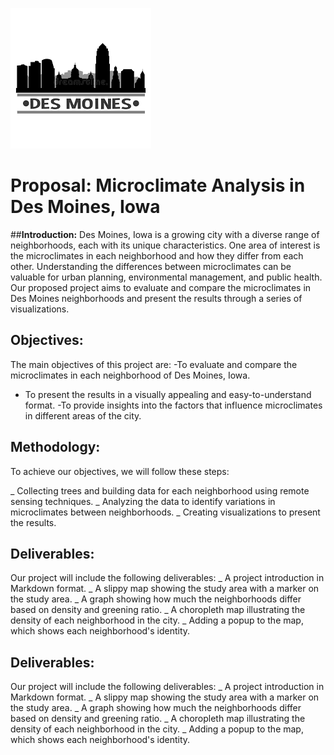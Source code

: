 

![desmoines](desmoines.jpeg)
# __Proposal: Microclimate Analysis in Des Moines, Iowa__

##__Introduction:__
Des Moines, Iowa is a growing city with a diverse range of neighborhoods, each with its unique characteristics. One area of interest is the microclimates in each neighborhood and how they differ from each other. Understanding the differences between microclimates can be valuable for urban planning, environmental management, and public health. Our proposed project aims to evaluate and compare the microclimates in Des Moines neighborhoods and present the results through a series of visualizations.

## __Objectives:__
The main objectives of this project are:
-To evaluate and compare the microclimates in each neighborhood of Des Moines, Iowa.
- To present the results in a visually appealing and easy-to-understand format.
-To provide insights into the factors that influence microclimates in different areas of the city.

## __Methodology:__
To achieve our objectives, we will follow these steps:

_ Collecting trees and building data for each neighborhood using remote sensing techniques.
_ Analyzing the data to identify variations in microclimates between neighborhoods.
_ Creating visualizations to present the results.
## __Deliverables:__

Our project will include the following deliverables:
_ A project introduction in Markdown format.
_ A slippy map showing the study area with a marker on the study area.
_ A graph showing how much the neighborhoods differ based on density and greening ratio.
_ A choropleth map illustrating the density of each neighborhood in the city.
_ Adding a popup to the map, which shows each neighborhood's identity.

## __Deliverables:__
Our project will include the following deliverables:
_ A project introduction in Markdown format.
_ A slippy map showing the study area with a marker on the study area.
_ A graph showing how much the neighborhoods differ based on density and greening ratio.
_ A choropleth map illustrating the density of each neighborhood in the city.
_ Adding a popup to the map, which shows each neighborhood's identity.


